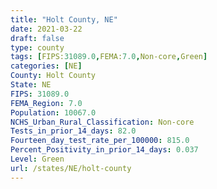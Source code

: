 ```yaml
---
title: "Holt County, NE"
date: 2021-03-22
draft: false
type: county
tags: [FIPS:31089.0,FEMA:7.0,Non-core,Green]
categories: [NE]
County: Holt County
State: NE
FIPS: 31089.0
FEMA_Region: 7.0
Population: 10067.0
NCHS_Urban_Rural_Classification: Non-core
Tests_in_prior_14_days: 82.0
Fourteen_day_test_rate_per_100000: 815.0
Percent_Positivity_in_prior_14_days: 0.037
Level: Green
url: /states/NE/holt-county
---
```



